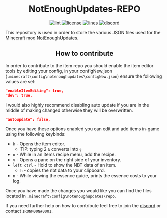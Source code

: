 <!-- markdownlint-disable no-inline-html -->
<h1 align="center"> NotEnoughUpdates-REPO </h1>

<p align="center">
  <!-- lint -->
  <a href="https://github.com/Moulberry/NotEnoughUpdates-REPO/actions" target="_blank">
    <img src="https://img.shields.io/github/workflow/status/Moulberry/NotEnoughUpdates-REPO/JSON/master?label=lint&logo=github&logoColor=FFFFFF&style=for-the-badge" alt="lint">
  </a>
  <!-- license -->
  <a href="https://github.com/Moulberry/NotEnoughUpdates-REPO/blob/master/LICENSE" target="_blank">
    <img src="https://img.shields.io/github/license/Moulberry/NotEnoughUpdates-REPO?color=success&logo=github&logoColor=FFFFFF&style=for-the-badge" alt="license">
  </a>
  <!-- lines -->
  <a href="https://github.com/Moulberry/NotEnoughUpdates-REPO">
    <img src="https://img.shields.io/tokei/lines/github/Moulberry/NotEnoughUpdates-REPO?color=success&logo=github&logoColor=FFFFFF&style=for-the-badge" alt="lines">
  </a>
  <!-- discord -->
  <a href="https://discord.gg/moulberry" target="_blank">
    <img src="https://img.shields.io/discord/516977525906341928?label=discord&color=success&logo=discord&logoColor=FFFFFF&style=for-the-badge" alt="discord">
  </a>
</p>

This repository is used in order to store the various JSON files used for the Minecraft mod [NotEnoughUpdates](https://github.com/Moulberry/NotEnoughUpdates).

<h2 align="center"> How to contribute </h2>

In order to contribute to the item repo you should enable the item editor tools by editing your config, in your configNew.json (`.minecraft\config\notenoughupdates\configNew.json`) ensure the following values are set:

```json
"enableItemEditing": true,
"dev": true,
```

I would also highly recommend disabling auto update if you are in the middle of making changed otherwise they will be overwritten.

```json
"autoupdate": false,
```

Once you have these options enabled you can edit and add items in-game using the following keybinds:

* `k` - Opens the item editor.
  * TIP: typing 2 `&` converts into `§`
* `o` - While in an items recipe menu, add the recipe.
* `y` - Opens a pane on the right side of your inventory.
* `left ctrl` - Hold to show the NBT data of an item.
  * `h` - copies the nbt data to your clipboard.
* `n` - While viewing the essence guide, prints the essence costs to your log.

Once you have made the changes you would like you can find the files located in `.minecraft\config\notenoughupdates\repo`.

If you need further help on how to contribute feel free to join the [discord](https://discord.gg/moulberry) or contact `IRONM00N#0001`.
